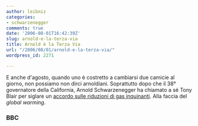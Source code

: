 ```yaml
---
author: leibniz
categories:
- schwarzenegger
comments: true
date: '2006-08-01T16:42:39Z'
slug: arnold-e-la-terza-via
title: Arnold è la Terza Via
url: "/2006/08/01/arnold-e-la-terza-via/"
wordpress_id: 2271

---
```

E anche d'agosto, quando uno è costretto a cambiarsi due camicie al giorno, non possiamo non dirci arnoldiani. Soprattutto dopo che il 38° governatore della California, Arnold Schwarzenegger ha chiamato a sé Tony Blair per siglare un [accordo sulle riduzioni di gas inquinanti](https://news.bbc.co.uk/2/hi/5233466.stm). Alla faccia del _global warming_.

### BBC
